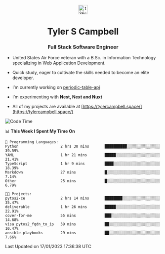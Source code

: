 <p align="center">
<a href="https://www.linkedin.com/in/t36campbell" target="blank"><img align="center" src="https://ik.imagekit.io/t36campbell/Portfolio/linkedin.png.original_m8bbGgPh6.png" alt="t36campbell" height="30" width="30" /></a>
</p>
<h1 align="center">Tyler S Campbell</h1>
<h3 align="center">Full Stack Software Engineer</h3>

* United States Air Force veteran with a B.Sc. in Information Technology specializing in Web Application Development. 

* Quick study, eager to cultivate the skills needed to become an elite developer.

* I’m currently working on [periodic-table-api](https://github.com/t36campbell/periodic-table-api)

* I’m experimenting with **Nest, Next and Nuxt**

* All of my projects are available at [https://tylercampbell.space/](https://tylercampbell.space/)

<!--START_SECTION:waka-->
![Code Time](http://img.shields.io/badge/Code%20Time-2%2C097%20hrs%207%20mins-blue)

📊 **This Week I Spent My Time On** 

```text
💬 Programming Languages: 
Python                   2 hrs 30 mins       ██████████░░░░░░░░░░░░░░░   39.59% 
YAML                     1 hr 21 mins        █████░░░░░░░░░░░░░░░░░░░░   21.41% 
TypeScript               1 hr 9 mins         ████░░░░░░░░░░░░░░░░░░░░░   18.39% 
Markdown                 27 mins             █░░░░░░░░░░░░░░░░░░░░░░░░   7.14% 
Other                    25 mins             █░░░░░░░░░░░░░░░░░░░░░░░░   6.79%

🐱‍💻 Projects: 
pytos2-ce                2 hrs 14 mins       ████████░░░░░░░░░░░░░░░░░   35.47% 
deliverable              1 hr 26 mins        █████░░░░░░░░░░░░░░░░░░░░   22.91% 
cover-for-me             55 mins             ███░░░░░░░░░░░░░░░░░░░░░░   14.68% 
visa_pytos2_fqdn_to_ip   39 mins             ██░░░░░░░░░░░░░░░░░░░░░░░   10.47% 
ansible-playbooks        29 mins             ██░░░░░░░░░░░░░░░░░░░░░░░   7.66%

```


 Last Updated on 17/01/2023 17:36:38 UTC
<!--END_SECTION:waka-->

